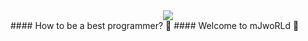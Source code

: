<div align=center> 	
      <img src="https://capsule-render.vercel.app/api?type=waving&color=auto&height=200&section=header&text=Minjoo's%20Github!&fontSize=90" />	 
</div>
#### How to be a best programmer? 🤔
#### Welcome to mJwoRLd 🧡

<!--
**Park-Minjoo/Park-Minjoo** is a ✨ _special_ ✨ repository because its `README.md` (this file) appears on your GitHub profile.

Here are some ideas to get you started:

- 🔭 I’m currently working on ...
- 🌱 I’m currently learning ...
- 👯 I’m looking to collaborate on ...
- 🤔 I’m looking for help with ...
- 💬 Ask me about ...
- 📫 How to reach me: ...
- 😄 Pronouns: ...
- ⚡ Fun fact: ...
-->
